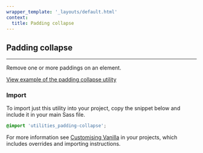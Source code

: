 ```yaml
---
wrapper_template: '_layouts/default.html'
context:
  title: Padding collapse
---
```


## Padding collapse

<hr>

Remove one or more paddings on an element.

<a href="/examples/utilities/padding-collapse/" class="js-example">
View example of the padding collapse utility
</a>

### Import

To import just this utility into your project, copy the snippet below and include it in your main Sass file.

```scss
@import 'utilities_padding-collapse';
```

For more information see [Customising Vanilla](/customising-vanilla/) in your projects, which includes overrides and importing instructions.
